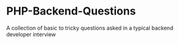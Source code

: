 PHP-Backend-Questions
=====================

A collection of basic to tricky questions asked in a typical backend developer interview
